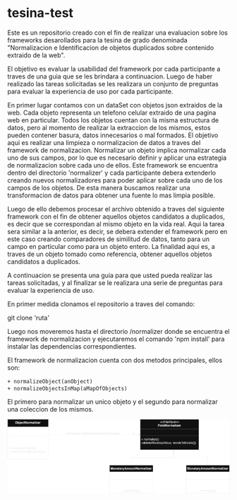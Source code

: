 # tesina-test

Este es un repositorio creado con el fin de realizar una evaluacion sobre los frameworks desarollados para la tesina de grado denominada "Normalizacion e Identificacion de objetos duplicados sobre contenido extraido de la web".

El objetivo es evaluar la usabilidad del framework por cada participante a traves de una guia que se les brindara a continuacion. Luego de haber realizado las tareas solicitadas se les realizara un conjunto de preguntas para evaluar la experiencia de uso por cada participante.

En primer lugar contamos con un dataSet con objetos json extraidos de la web. Cada objeto representa un telefono celular extraido de una pagina web en particular. Todos los objetos cuentan con la misma estructura de datos, pero al momento de realizar la extraccion de los mismos, estos pueden contener basura, datos innecesarios o mal formados. El objetivo aqui es realizar una limpieza o normalizacion de datos a traves del framework de normalizacion. Normalizar un objeto implica normalizar cada uno de sus campos, por lo que es necesario definir y aplicar una estrategia de normalizacion sobre cada uno de ellos. 
Este framework se encuentra dentro del directorio 'normalizer' y cada participante debera extenderlo creando nuevos normalizadores para poder aplicar sobre cada uno de los campos de los objetos. De esta manera buscamos realizar una transformacion de datos para obtener una fuente lo mas limpia posible.

Luego de ello debemos procesar el archivo obtenido a traves del siguiente framework con el fin de obtener aquellos objetos candidatos a duplicados, es decir que se correspondan al mismo objeto en la vida real. Aqui la tarea sera similar a la anterior, es decir, se debera extender el framework pero en este caso creando comparadores de similitud de datos, tanto para un campo en particular como para un objeto entero. La finalidad aqui es, a traves de un objeto tomado como referencia, obtener aquellos objetos candidatos a duplicados.

A continuacion se presenta una guia para que usted pueda realizar las tareas solicitadas, y al finalizar se le realizara una serie de preguntas para evaluar la experiencia de uso.

En primer medida clonamos el repositorio a traves del comando:

git clone 'ruta'

Luego nos moveremos hasta el directorio /normalizer donde se encuentra el framework de normalizacion y ejecutaremos el comando 'npm install' para instalar las dependencias correspondientes.

El framework de normalizacion cuenta con dos metodos principales, ellos son:

    + normalizeObject(anObject)
    + normalizeObjectsInMap(aMapOfObjects)

El primero para normalizar un unico objeto y el segundo para normalizar una coleccion de los mismos. 

![Diagrama de clases](/normalizer/common/ClassDiagram-Normalizacion.png)